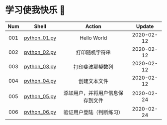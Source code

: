# 学习使我快乐 🤪


| Num  |             Shell              |              Action              |   Update   |
| :--: | :----------------------------: | :------------------------------: | :--------: |
| 001  | [python_01.py](./python_01.py) |           Hello World            | 2020-02-12 |
| 002  | [python_02.py](./python_02.py) |          打印随机字符串          | 2020-02-12 |
| 003  | [python_03.py](./python_03.py) |         打印斐波那契数列         | 2020-02-12 |
| 004  | [python_04.py](./python_04.py) |           创建文本文件           | 2020-02-12 |
| 005  | [python_05.py](./python_05.py) | 添加用户，并将用户信息保存到文件 | 2020-02-24 |
| 006  | [python_06.py](./python_06.py) |     验证用户登陆（判断练习）     | 2020-02-24 |

